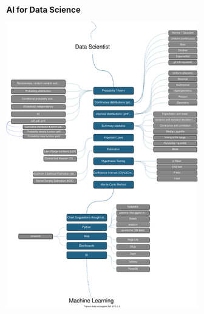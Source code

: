 ## AI for Data Science

<p align="center">
       <img src="../images/datascience.svg"/>
  </a>
</p>
